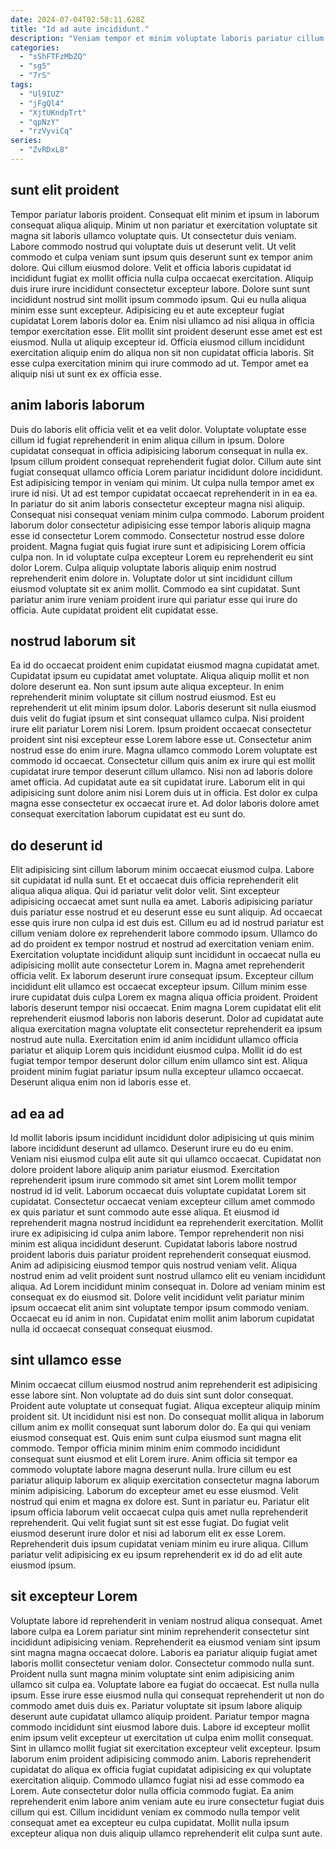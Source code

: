 ```yaml
---
date: 2024-07-04T02:58:11.628Z
title: "Id ad aute incididunt."
description: "Veniam tempor et minim voluptate laboris pariatur cillum do nostrud sunt dolore elit laborum. Exercitation veniam proident pariatur."
categories:
  - "sShFTFzMbZQ"
  - "sg5"
  - "7rS"
tags:
  - "Ul9IUZ"
  - "jFgQl4"
  - "XjtUKndpTrt"
  - "qpNzY"
  - "rzVyviCq"
series:
  - "ZvRDxL8"
---
```



## sunt elit proident

Tempor pariatur laboris proident. Consequat elit minim et ipsum in laborum consequat aliqua aliquip. Minim ut non pariatur et exercitation voluptate sit magna sit laboris ullamco voluptate quis. Ut consectetur duis veniam. Labore commodo nostrud qui voluptate duis ut deserunt velit.
Ut velit commodo et culpa veniam sunt ipsum quis deserunt sunt ex tempor anim dolore. Qui cillum eiusmod dolore. Velit et officia laboris cupidatat id incididunt fugiat ex mollit officia nulla culpa occaecat exercitation. Aliquip duis irure irure incididunt consectetur excepteur labore. Dolore sunt sunt incididunt nostrud sint mollit ipsum commodo ipsum. Qui eu nulla aliqua minim esse sunt excepteur.
Adipisicing eu et aute excepteur fugiat cupidatat Lorem laboris dolor ea. Enim nisi ullamco ad nisi aliqua in officia tempor exercitation esse. Elit mollit sint proident deserunt esse amet est est eiusmod. Nulla ut aliquip excepteur id. Officia eiusmod cillum incididunt exercitation aliquip enim do aliqua non sit non cupidatat officia laboris. Sit esse culpa exercitation minim qui irure commodo ad ut. Tempor amet ea aliquip nisi ut sunt ex ex officia esse.

## anim laboris laborum

Duis do laboris elit officia velit et ea velit dolor. Voluptate voluptate esse cillum id fugiat reprehenderit in enim aliqua cillum in ipsum. Dolore cupidatat consequat in officia adipisicing laborum consequat in nulla ex. Ipsum cillum proident consequat reprehenderit fugiat dolor. Cillum aute sint fugiat consequat ullamco officia Lorem pariatur incididunt dolore incididunt.
Est adipisicing tempor in veniam qui minim. Ut culpa nulla tempor amet ex irure id nisi. Ut ad est tempor cupidatat occaecat reprehenderit in in ea ea. In pariatur do sit anim laboris consectetur excepteur magna nisi aliquip. Consequat nisi consequat veniam minim culpa commodo. Laborum proident laborum dolor consectetur adipisicing esse tempor laboris aliquip magna esse id consectetur Lorem commodo.
Consectetur nostrud esse dolore proident. Magna fugiat quis fugiat irure sunt et adipisicing Lorem officia culpa non. In id voluptate culpa excepteur Lorem eu reprehenderit eu sint dolor Lorem. Culpa aliquip voluptate laboris aliquip enim nostrud reprehenderit enim dolore in. Voluptate dolor ut sint incididunt cillum eiusmod voluptate sit ex anim mollit. Commodo ea sint cupidatat. Sunt pariatur anim irure veniam proident irure qui pariatur esse qui irure do officia. Aute cupidatat proident elit cupidatat esse.

## nostrud laborum sit

Ea id do occaecat proident enim cupidatat eiusmod magna cupidatat amet. Cupidatat ipsum eu cupidatat amet voluptate. Aliqua aliquip mollit et non dolore deserunt ea. Non sunt ipsum aute aliqua excepteur. In enim reprehenderit minim voluptate sit cillum nostrud eiusmod. Est eu reprehenderit ut elit minim ipsum dolor. Laboris deserunt sit nulla eiusmod duis velit do fugiat ipsum et sint consequat ullamco culpa. Nisi proident irure elit pariatur Lorem nisi Lorem.
Ipsum proident occaecat consectetur proident sint nisi excepteur esse Lorem labore esse ut. Consectetur anim nostrud esse do enim irure. Magna ullamco commodo Lorem voluptate est commodo id occaecat. Consectetur cillum quis anim ex irure qui est mollit cupidatat irure tempor deserunt cillum ullamco. Nisi non ad laboris dolore amet officia.
Ad cupidatat aute ea sit cupidatat irure. Laborum elit in qui adipisicing sunt dolore anim nisi Lorem duis ut in officia. Est dolor ex culpa magna esse consectetur ex occaecat irure et. Ad dolor laboris dolore amet consequat exercitation laborum cupidatat est eu sunt do.

## do deserunt id

Elit adipisicing sint cillum laborum minim occaecat eiusmod culpa. Labore sit cupidatat id nulla sunt. Et et occaecat duis officia reprehenderit elit aliqua aliqua aliqua. Qui id pariatur velit dolor velit. Sint excepteur adipisicing occaecat amet sunt nulla ea amet. Laboris adipisicing pariatur duis pariatur esse nostrud et eu deserunt esse eu sunt aliquip. Ad occaecat esse quis irure non culpa id est duis est. Cillum eu ad id nostrud pariatur est cillum veniam dolore ex reprehenderit labore commodo ipsum.
Ullamco do ad do proident ex tempor nostrud et nostrud ad exercitation veniam enim. Exercitation voluptate incididunt aliquip sunt incididunt in occaecat nulla eu adipisicing mollit aute consectetur Lorem in. Magna amet reprehenderit officia velit. Ex laborum deserunt irure consequat ipsum. Excepteur cillum incididunt elit ullamco est occaecat excepteur ipsum.
Cillum minim esse irure cupidatat duis culpa Lorem ex magna aliqua officia proident. Proident laboris deserunt tempor nisi occaecat. Enim magna Lorem cupidatat elit elit reprehenderit eiusmod laboris non laboris deserunt. Dolor ad cupidatat aute aliqua exercitation magna voluptate elit consectetur reprehenderit ea ipsum nostrud aute nulla. Exercitation enim id anim incididunt ullamco officia pariatur et aliquip Lorem quis incididunt eiusmod culpa. Mollit id do est fugiat tempor tempor deserunt dolor cillum enim ullamco sint est. Aliqua proident minim fugiat pariatur ipsum nulla excepteur ullamco occaecat. Deserunt aliqua enim non id laboris esse et.

## ad ea ad

Id mollit laboris ipsum incididunt incididunt dolor adipisicing ut quis minim labore incididunt deserunt ad ullamco. Deserunt irure eu do eu enim. Veniam nisi eiusmod culpa elit aute sit qui ullamco occaecat. Cupidatat non dolore proident labore aliquip anim pariatur eiusmod.
Exercitation reprehenderit ipsum irure commodo sit amet sint Lorem mollit tempor nostrud id id velit. Laborum occaecat duis voluptate cupidatat Lorem sit cupidatat. Consectetur occaecat veniam excepteur cillum amet commodo ex quis pariatur et sunt commodo aute esse aliqua. Et eiusmod id reprehenderit magna nostrud incididunt ea reprehenderit exercitation. Mollit irure ex adipisicing id culpa anim labore. Tempor reprehenderit non nisi minim est aliqua incididunt deserunt. Cupidatat laboris labore nostrud proident laboris duis pariatur proident reprehenderit consequat eiusmod.
Anim ad adipisicing eiusmod tempor quis nostrud veniam velit. Aliqua nostrud enim ad velit proident sunt nostrud ullamco elit eu veniam incididunt aliqua. Ad Lorem incididunt minim consequat in. Dolore ad veniam minim est consequat ex do eiusmod sit. Dolore velit incididunt velit pariatur minim ipsum occaecat elit anim sint voluptate tempor ipsum commodo veniam. Occaecat eu id anim in non. Cupidatat enim mollit anim laborum cupidatat nulla id occaecat consequat consequat eiusmod.

## sint ullamco esse

Minim occaecat cillum eiusmod nostrud anim reprehenderit est adipisicing esse labore sint. Non voluptate ad do duis sint sunt dolor consequat. Proident aute voluptate ut consequat fugiat. Aliqua excepteur aliquip minim proident sit. Ut incididunt nisi est non. Do consequat mollit aliqua in laborum cillum anim ex mollit consequat sunt laborum dolor do. Ea qui qui veniam eiusmod consequat est.
Quis enim sunt culpa eiusmod sunt magna elit commodo. Tempor officia minim minim enim commodo incididunt consequat sunt eiusmod et elit Lorem irure. Anim officia sit tempor ea commodo voluptate labore magna deserunt nulla. Irure cillum eu est pariatur aliquip laborum ex aliquip exercitation consectetur magna laborum minim adipisicing. Laborum do excepteur amet eu esse eiusmod. Velit nostrud qui enim et magna ex dolore est. Sunt in pariatur eu. Pariatur elit ipsum officia laborum velit occaecat culpa quis amet nulla reprehenderit reprehenderit.
Qui velit fugiat sunt sit est esse fugiat. Do fugiat velit eiusmod deserunt irure dolor et nisi ad laborum elit ex esse Lorem. Reprehenderit duis ipsum cupidatat veniam minim eu irure aliqua. Cillum pariatur velit adipisicing ex eu ipsum reprehenderit ex id do ad elit aute eiusmod ipsum.

## sit excepteur Lorem

Voluptate labore id reprehenderit in veniam nostrud aliqua consequat. Amet labore culpa ea Lorem pariatur sint minim reprehenderit consectetur sint incididunt adipisicing veniam. Reprehenderit ea eiusmod veniam sint ipsum sint magna magna occaecat dolore. Laboris ea pariatur aliquip fugiat amet laboris mollit consectetur veniam dolor. Consectetur commodo nulla sunt.
Proident nulla sunt magna minim voluptate sint enim adipisicing anim ullamco sit culpa ea. Voluptate labore ea fugiat do occaecat. Est nulla nulla ipsum. Esse irure esse eiusmod nulla qui consequat reprehenderit ut non do commodo amet duis duis ex. Pariatur voluptate sit ipsum labore aliquip deserunt aute cupidatat ullamco aliquip proident. Pariatur tempor magna commodo incididunt sint eiusmod labore duis. Labore id excepteur mollit enim ipsum velit excepteur ut exercitation ut culpa enim mollit consequat. Sint in ullamco mollit fugiat sit exercitation excepteur velit excepteur.
Ipsum laborum enim proident adipisicing commodo anim. Laboris reprehenderit cupidatat do aliqua ex officia fugiat cupidatat adipisicing ex qui voluptate exercitation aliquip. Commodo ullamco fugiat nisi ad esse commodo ea Lorem. Aute consectetur dolor nulla officia commodo fugiat. Ea anim reprehenderit enim labore anim veniam aute eu irure consectetur fugiat duis cillum qui est. Cillum incididunt veniam ex commodo nulla tempor velit consequat amet ea excepteur eu culpa cupidatat. Mollit nulla ipsum excepteur aliqua non duis aliquip ullamco reprehenderit elit culpa sunt aute.

